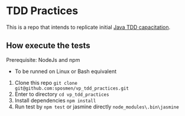 # TDD Practices

This is a repo that intends to replicate initial [Java TDD capacitation](https://github.com/adrianmoya/vp-tdd-training).

## How execute the tests

Prerequisite: NodeJs and npm

- To be runned on Linux or Bash equivalent

1. Clone this repo `git clone git@github.com:sposmen/vp_tdd_practices.git`
2. Enter to directory `cd vp_tdd_practices`
3. Install dependencies `npm install`
4. Run test by `npm test` or jasmine directly `node_modules\.bin\jasmine`

